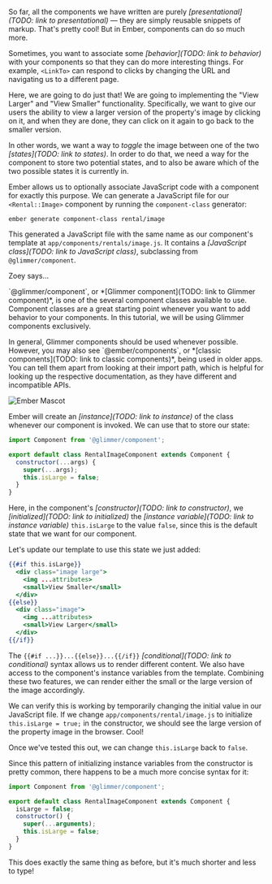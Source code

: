 So far, all the components we have written are purely *[presentational](TODO: link to presentational)* &mdash; they are simply reusable snippets of markup. That's pretty cool! But in Ember, components can do so much more.

Sometimes, you want to associate some *[behavior](TODO: link to behavior)* with your components so that they can do more interesting things. For example, `<LinkTo>` can respond to clicks by changing the URL and navigating us to a different page.

Here, we are going to do just that! We are going to implementing the "View Larger" and "View Smaller" functionality. Specifically, we want to give our users the ability to view a larger version of the property's image by clicking on it, and when they are done, they can click on it again to go back to the smaller version.

In other words, we want a way to _toggle_ the image between one of the two *[states](TODO: link to states)*. In order to do that, we need a way for the component to store two potential states, and to also be aware which of the two possible states it is currently in.

Ember allows us to optionally associate JavaScript code with a component for exactly this purpose. We can generate a JavaScript file for our `<Rental::Image>` component by running the `component-class` generator:

```
ember generate component-class rental/image
```

This generated a JavaScript file with the same name as our component's template at `app/components/rentals/image.js`. It contains a *[JavaScript class](TODO: link to JavaScript class)*, subclassing from `@glimmer/component`.

<div class="cta">
  <div class="cta-note">
    <div class="cta-note-body">
      <div class="cta-note-heading">Zoey says...</div>
      <div class="cta-note-message">
        <p>`@glimmer/component`, or *[Glimmer component](TODO: link to Glimmer component)*, is one of the several component classes available to use. Component classes are a great starting point whenever you want to add behavior to your components. In this tutorial, we will be using Glimmer components exclusively.</p>
        <p>In general, Glimmer components should be used whenever possible. However, you may also see `@ember/components`, or *[classic components](TODO: link to classic components)*, being used in older apps. You can tell them apart from looking at their import path, which is helpful for looking up the respective documentation, as they have different and incompatible APIs.</p>
      </div>
    </div>
    <img src="/images/mascots/zoey.png" role="presentation" alt="Ember Mascot">
  </div>
</div>

Ember will create an *[instance](TODO: link to instance)* of the class whenever our component is invoked. We can use that to store our state:

```js {data-filename="app/components/rental/image.js" data-diff="+4,+5,+6"}
import Component from '@glimmer/component';

export default class RentalImageComponent extends Component {
  constructor(...args) {
    super(...args);
    this.isLarge = false;
  }
}
```

Here, in the component's *[constructor](TODO: link to constructor)*, we *[initialized](TODO: link to initialized)* the *[instance variable](TODO: link to instance variable)* `this.isLarge` to the value `false`, since this is the default state that we want for our component.

Let's update our template to use this state we just added:

```handlebars {data-filename="app/components/rental/image.hbs"}
{{#if this.isLarge}}
  <div class="image large">
    <img ...attributes>
    <small>View Smaller</small>
  </div>
{{else}}
  <div class="image">
    <img ...attributes>
    <small>View Larger</small>
  </div>
{{/if}}
```

The `{{#if ...}}...{{else}}...{{/if}}` *[conditional](TODO: link to conditional)* syntax allows us to render different content. We also have access to the component's instance variables from the template. Combining these two features, we can render either the small or the large version of the image accordingly.

We can verify this is working by temporarily changing the initial value in our JavaScript file. If we change `app/components/rental/image.js` to initialize `this.isLarge = true;` in the constructor, we should see the large version of the property image in the browser. Cool!

<!-- TODO: screenshot? -->

Once we've tested this out, we can change `this.isLarge` back to `false`.

Since this pattern of initializing instance variables from the constructor is pretty common, there happens to be a much more concise syntax for it:

```js {data-filename="app/components/rental/image.js" data-diff="+4,-5,-6,-7,-8"}
import Component from '@glimmer/component';

export default class RentalImageComponent extends Component {
  isLarge = false;
  constructor() {
    super(...arguments);
    this.isLarge = false;
  }
}
```

This does exactly the same thing as before, but it's much shorter and less to type!
